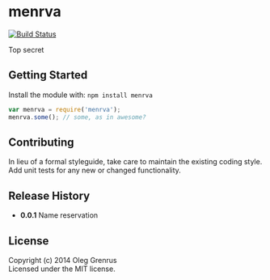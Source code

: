 # menrva

[![Build Status](https://secure.travis-ci.org/ogre/menrva.svg?branch=master)](http://travis-ci.org/ogre/menrva)

Top secret

## Getting Started
Install the module with: `npm install menrva`

```js
var menrva = require('menrva');
menrva.some(); // some, as in awesome?
```

## Contributing
In lieu of a formal styleguide, take care to maintain the existing coding style. Add unit tests for any new or changed functionality.

## Release History

- **0.0.1** Name reservation

## License

Copyright (c) 2014 Oleg Grenrus  
Licensed under the MIT license.
